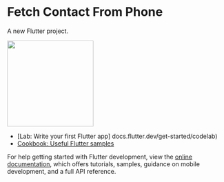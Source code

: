 # Fetch Contact From Phone

A new Flutter project.

<img src="https://user-images.githubusercontent.com/53872301/200137364-3b2ed4bc-b32b-4acc-b119-107a251b72d1.png" width =200>



- [Lab: Write your first Flutter app]
docs.flutter.dev/get-started/codelab)
- [Cookbook: Useful Flutter samples](https://docs.flutter.dev/cookbook)

For help getting started with Flutter development, view the
[online documentation](https://docs.flutter.dev/), which offers tutorials,
samples, guidance on mobile development, and a full API reference.
